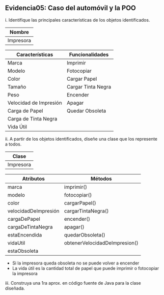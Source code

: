 ## Evidencia05: Caso del automóvil y la POO

i. Identifique las principales características de los objetos identificados.

| Nombre    |
|-----------|
| Impresora |

| Características        | Funcionalidades    |
|------------------------|--------------------|
| Marca                  | Imprimir           |
| Modelo                 | Fotocopiar         |
| Color                  | Cargar Papel       |
| Tamaño                 | Cargar Tinta Negra |
| Peso                   | Encender           |
| Velocidad de Impresión | Apagar             |
| Carga de Papel         | Quedar Obsoleta    |
| Carga de Tinta Negra   |                    |
| Vida Útil              |                    |

ii. A partir de los objetos identificados, diseñe una clase que los represente a todos.

| Clase     |
|-----------|
| Impresora |

| Atributos            | Métodos                       |
|----------------------|-------------------------------|
| marca                | imprimir()                    |
| modelo               | fotocopiar()                  |
| color                | cargarPapel()                 |
| velocidadDeImpresión | cargarTintaNegra()            |
| cargaDePapel         | encender()                    |
| cargaDeTintaNegra    | apagar()                      |
| estaEncendida        | quedarObsoleta()              |
| vidaUtil             | obtenerVelocidadDeImpresion() |
| estaObsoleta         |                               |

* Si la impresora queda obsoleta no se puede volver a  encender
* La vida útil es la cantidad total de papel que puede imprimir o fotocopiar la impresora

iii. Construya una 1ra aprox. en código fuente de Java para la clase diseñada.